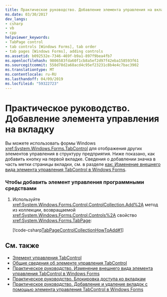```yaml
---
title: Практическое руководство. Добавление элемента управления на вкладку
ms.date: 03/30/2017
dev_langs:
- csharp
- vb
- cpp
helpviewer_keywords:
- TabPage control
- tab controls [Windows Forms], tab order
- tab pages [Windows Forms], adding controls
ms.assetid: b092532e-7346-469f-b9a1-897f9bea4fb7
ms.openlocfilehash: 9806583fda60f1cb8a5ef2d97f42eba158593f61
ms.sourcegitcommit: 558d78d2a68acd4c95ef23231c8b4e4c7bac3902
ms.translationtype: MT
ms.contentlocale: ru-RU
ms.lasthandoff: 04/09/2019
ms.locfileid: "59322723"
---
```

# <a name="how-to-add-a-control-to-a-tab-page"></a>Практическое руководство. Добавление элемента управления на вкладку
Вы можете использовать формы Windows <xref:System.Windows.Forms.TabControl> для отображения других элементов управления в структуру предприятия. Ниже показано, как добавить кнопку на первой вкладке. Сведения о добавлении значка в часть метки страницы вкладки, см. в разделе [как: Изменение внешнего вида элемента управления TabControl в Windows Forms](how-to-change-the-appearance-of-the-windows-forms-tabcontrol.md).  
  
### <a name="to-add-a-control-programmatically"></a>Чтобы добавить элемент управления программными средствами  
  
1. Используйте <xref:System.Windows.Forms.Control.ControlCollection.Add%2A> метод из коллекции, возвращаемой <xref:System.Windows.Forms.Control.Controls%2A> свойство <xref:System.Windows.Forms.TabPage>:  
  
     
     [!code-csharp[TabPageControlCollectionHowToAdd#1](~/samples/snippets/csharp/VS_Snippets_Winforms/tabpagecontrolcollectionhowtoadd/cs/add.cs#1)]
       
  
## <a name="see-also"></a>См. также

- [Элемент управления TabControl](tabcontrol-control-windows-forms.md)
- [Общие сведения об элементе управления TabControl](tabcontrol-control-overview-windows-forms.md)
- [Практическое руководство. Изменение внешнего вида элемента управления TabControl в Windows Forms](how-to-change-the-appearance-of-the-windows-forms-tabcontrol.md)
- [Практическое руководство. Блокировка доступа ко вкладкам](how-to-disable-tab-pages.md)
- [Практическое руководство. Добавление и удаление вкладок с помощью элемента управления TabControl в Windows Forms](how-to-add-and-remove-tabs-with-the-windows-forms-tabcontrol.md)
